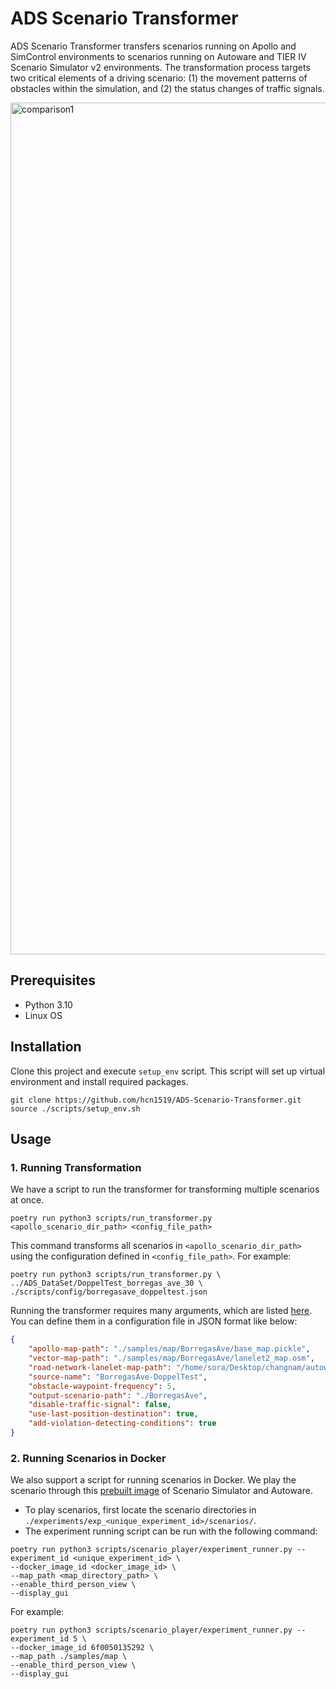 # ADS Scenario Transformer

ADS Scenario Transformer transfers scenarios running on Apollo and SimControl environments to scenarios running on Autoware and TIER IV Scenario Simulator v2 environments. The transformation process targets two critical elements of a driving scenario: (1) the movement patterns of obstacles within the simulation, and (2) the status changes of traffic signals.

<img width="1363" alt="comparison1" src="https://github.com/hcn1519/ADS-Scenario-Transformer/assets/13018877/26673673-23a0-48f0-bb70-73de3f65050b">

## Prerequisites

- Python 3.10
- Linux OS

## Installation

Clone this project and execute `setup_env` script. This script will set up virtual environment and install required packages.

```shell
git clone https://github.com/hcn1519/ADS-Scenario-Transformer.git
source ./scripts/setup_env.sh
```

## Usage

### 1. Running Transformation

We have a script to run the transformer for transforming multiple scenarios at once.

```shell
poetry run python3 scripts/run_transformer.py <apollo_scenario_dir_path> <config_file_path>
```

This command transforms all scenarios in `<apollo_scenario_dir_path>` using the configuration defined in `<config_file_path>`. For example:

```shell
poetry run python3 scripts/run_transformer.py \
../ADS_DataSet/DoppelTest_borregas_ave_30 \
./scripts/config/borregasave_doppeltest.json
```

Running the transformer requires many arguments, which are listed [here](https://github.com/hcn1519/ADS-Scenario-Transformer/blob/main/ads_scenario_transformer/__main__.py). You can define them in a configuration file in JSON format like below:

```json
{
    "apollo-map-path": "./samples/map/BorregasAve/base_map.pickle",
    "vector-map-path": "./samples/map/BorregasAve/lanelet2_map.osm",
    "road-network-lanelet-map-path": "/home/sora/Desktop/changnam/autoware_map/BorregasAve/lanelet2_map.osm",
    "source-name": "BorregasAve-DoppelTest",
    "obstacle-waypoint-frequency": 5,
    "output-scenario-path": "./BorregasAve",
    "disable-traffic-signal": false,
    "use-last-position-destination": true,
    "add-violation-detecting-conditions": true
}
```

### 2. Running Scenarios in Docker

We also support a script for running scenarios in Docker. We play the scenario through this [prebuilt image](https://hub.docker.com/r/hcn1519/humble-202402-prebuilt-cuda-with-simulator) of Scenario Simulator and Autoware.

- To play scenarios, first locate the scenario directories in `./experiments/exp_<unique_experiment_id>/scenarios/`.
- The experiment running script can be run with the following command:

```shell
poetry run python3 scripts/scenario_player/experiment_runner.py --experiment_id <unique_experiment_id> \
--docker_image_id <docker_image_id> \
--map_path <map_directory_path> \
--enable_third_person_view \
--display_gui
```

For example:

```shell
poetry run python3 scripts/scenario_player/experiment_runner.py --experiment_id 5 \ 
--docker_image_id 6f0050135292 \
--map_path ./samples/map \
--enable_third_person_view \
--display_gui
```
